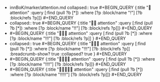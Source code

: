 - innBoK/marker/attention.md
  collapsed:: true
  #+BEGIN_QUERY
  {:title "🚩 attention"
   :query [:find (pull ?b [*])
           :where
           [?p :block/name "!"]
           [?b :block/refs ?p]]}
  #+END_QUERY
- collapsed:: true
  #+BEGIN_QUERY
  {:title "🚩🚩 attention"
   :query [:find (pull ?b [*])
           :where
           [?p :block/name "!!"]
           [?b :block/refs ?p]]}
  #+END_QUERY
- #+BEGIN_QUERY
  {:title "🚩🚩🚩 attention"
   :query [:find (pull ?b [*])
           :where
           [?p :block/name "!!!"]
           [?b :block/refs ?p]]
  }
  #+END_QUERY
- collapsed:: true
  #+BEGIN_QUERY
  {:title "🚩🚩🚩 attention"
   :query [:find (pull ?b [*])
           :where
           [?p :block/name "!!!"]
           [?b :block/refs ?p]]
  :breadcrumb-show? true
  :collapsed? true
  }
  #+END_QUERY
- #+BEGIN_QUERY
  {:title "🚩🚩🚩🚩 attention"
   :query [:find (pull ?b [*])
           :where
           [?p :block/name "!!!!"]
           [?b :block/refs ?p]]}
  #+END_QUERY
- #+BEGIN_QUERY
  {:title "🚩🚩🚩🚩🚩 attention"
   :query [:find (pull ?b [*])
           :where
           [?p :block/name "!!!!!"]
           [?b :block/refs ?p]]}
  #+END_QUERY